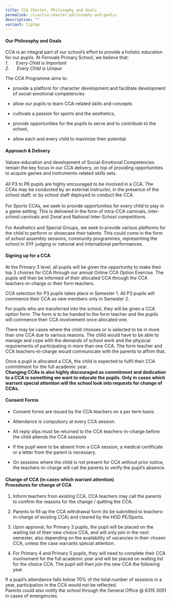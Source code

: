 ```yaml
---
title: CCA Charter, Philosophy and Goals
permalink: /cca/cca-charter-philosophy-and-goals/
description: ""
variant: tiptap
---
```

<h4><strong>Our Philosophy and Goals</strong></h4>
<p>CCA is an integral part of our school’s effort to provide a holistic education
for our pupils. At Fernvale Primary School, we believe that:
<br><em>1.</em>&nbsp;&nbsp;&nbsp;&nbsp;&nbsp;&nbsp;<em>Every Child is Important</em>
<br><em>2.</em>&nbsp;&nbsp;&nbsp;&nbsp;&nbsp;&nbsp;<em>Every Child is Unique</em>
</p>
<p>The CCA Programme aims to:</p>
<ul data-tight="true" class="tight">
<li>
<p>provide a platform for character development and facilitate development
of social-emotional competencies</p>
</li>
<li>
<p>allow our pupils to learn CCA-related skills and concepts</p>
</li>
<li>
<p>cultivate a passion for sports and the aesthetics,</p>
</li>
<li>
<p>provide opportunities for the pupils to serve and to contribute to the
school,</p>
</li>
<li>
<p>allow each and every child to maximize their potential.</p>
</li>
</ul>
<h4><strong>Approach &amp; Delivery</strong></h4>
<p>Values-education and development of Social-Emotional Competencies remain
the key focus in our CCA delivery, on top of providing opportunities to
acquire games and instruments-related skills sets.
<br>
<br>All P3 to P6 pupils are highly encouraged to be involved in a CCA. The
CCAs may be conducted by an external instructor, in the presence of the
school staff; or by school staff deployed to conduct the CCA.
<br>
<br>For Sports CCAs, we seek to provide opportunities for every child to play
in a game setting. This is delivered in the form of intra-CCA carnivals,
inter-school carnivals and Zonal and National Inter-School competitions.
<br>
<br>For Aesthetics and Special Groups, we seek to provide various platforms
for the child to perform or showcase their talents. This could come in
the form of school assembly sessions, community programmes, representing
the school in SYF judging or national and international performances.</p>
<h4><strong>Signing up for a CCA</strong></h4>
<p>At the Primary 3 level, all pupils will be given the opportunity to make
their top 3 choices for CCA through our annual Online CCA Option Exercise.
The pupils will then be informed of their allocated CCA through the CCA
teachers-in-charge or their form teachers.</p>
<p>CCA selection for P3 pupils takes place in Semester 1. All P3 pupils will
commence their CCA as new members only in Semester 2.</p>
<p>For pupils who are transferred into the school, they will be given a CCA
option form. The form is to be handed to the form teacher and the pupils
will commence their CCA involvement once allocated one.</p>
<p>There may be cases where the child chooses or is selected to be in more
than one CCA due to various reasons. The child would have to be able to
manage and cope with the demands of school work and the physical requirements
of participating in more than one CCA. The form teacher and CCA teachers-in-charge
would communicate with the parents to affirm that.</p>
<p>Once a pupil is allocated a CCA, the child is expected to fulfil their
CCA commitment for the full academic year.&nbsp;
<br><strong>Changing CCAs is also highly discouraged as commitment and dedication to a CCA is something we want to educate the pupils. Only in cases which warrant special attention will the school look into requests for change of CCAs.</strong>
</p>
<h4><strong>Consent Forms</strong></h4>
<ul data-tight="true" class="tight">
<li>
<p>Consent forms are issued by the CCA teachers on a per term basis.</p>
</li>
<li>
<p>Attendance is compulsory at every CCA session.</p>
</li>
<li>
<p>All reply slips must be returned to the CCA teachers-in-charge before
the child attends the CCA sessions</p>
</li>
<li>
<p>If the pupil were to be absent from a CCA session, a&nbsp;medical certificate
or a letter from the parent is&nbsp;necessary.</p>
</li>
<li>
<p>On sessions where the child is not present for CCA without prior notice,
the teachers-in-charge will call the parents to verify the pupil’s absence.</p>
</li>
</ul>
<h4><strong>Change of CCA (in cases which warrant attention)</strong><br><strong>Procedures for change of CCA</strong></h4>
<ol data-tight="true" class="tight">
<li>
<p>Inform teachers from existing CCA. CCA teachers may call the parents to
confirm the reasons for the change / quitting the CCA.</p>
</li>
<li>
<p>Parents to fill up the CCA withdrawal form (to be submitted to teachers-in-charge
of existing CCA) and cleared by the HOD PE/Sports.</p>
</li>
<li>
<p>Upon approval, for Primary 3 pupils, the pupil will be placed on the waiting
list of their new choice CCA, and will only join in the next semester,
also depending on the availability of vacancies in their chosen CCA, unless
the case warrants special attention.</p>
</li>
<li>
<p>For Primary 4 and Primary 5 pupils, they will need to complete their CCA
involvement for the full academic year and will be placed on waiting list
for the choice CCA. The pupil will then join the new CCA the following
year.</p>
</li>
</ol>
<p>If a pupil’s attendance falls below 70% of the total number of sessions
in a year, participation in the CCA would not be reflected.
<br>Parents could also notify the school through the General Office @ 6315
3051 in cases of emergencies.</p>
<p></p>